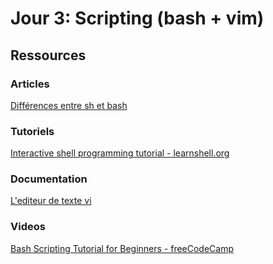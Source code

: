 # Jour 3: Scripting (bash + vim)

## Ressources

### Articles

[Différences entre sh et bash](https://www.geeksforgeeks.org/difference-between-sh-and-bash/)

### Tutoriels

[Interactive shell programming tutorial - learnshell.org](https://www.learnshell.org/en/Welcome)

### Documentation

[L'editeur de texte vi](https://linux.goffinet.org/administration/traitement-du-texte/editeur-de-texte-vi/)

### Videos

[Bash Scripting Tutorial for Beginners - freeCodeCamp](https://www.youtube.com/watch?v=tK9Oc6AEnR4)